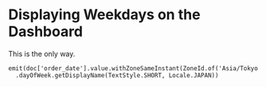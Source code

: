 # Displaying Weekdays on the Dashboard
This is the only way.  
```
emit(doc['order_date'].value.withZoneSameInstant(ZoneId.of('Asia/Tokyo'))
  .dayOfWeek.getDisplayName(TextStyle.SHORT, Locale.JAPAN))
```
